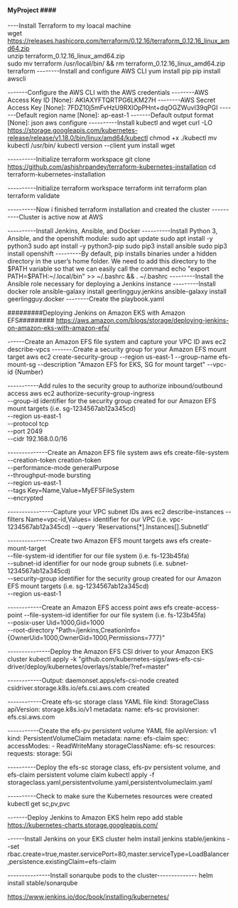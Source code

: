 #### MyProject #### <br>
----Install Terraform to my loacal machine <br>
wget https://releases.hashicorp.com/terraform/0.12.16/terraform_0.12.16_linux_amd64.zip <br>
unzip terraform_0.12.16_linux_amd64.zip <br>
sudo mv terraform /usr/local/bin/ && rm terraform_0.12.16_linux_amd64.zip <br>
terraform
--------Install and configure AWS CLI
yum install pip
pip install awscli

-------Configure the AWS CLI with the AWS credentials
--------AWS Access Key ID [None]: AKIAXYFTQRTPG6LKM27H 
--------AWS Secret Access Key [None]: 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 
-------Default region name [None]: ap-east-1
-------Default output format [None]: json
aws configure 
----------Install kubectl and wget 
curl -LO https://storage.googleapis.com/kubernetes-release/release/v1.18.0/bin/linux/amd64/kubectl
chmod +x ./kubectl
mv kubectl /usr/bin/
kubectl  version --client
yum install wget

----------Initialize terraform workspace 
git clone https://github.com/ashishrpandey/terraform-kubernetes-installation
cd terraform-kubernetes-installation

----------Initialize terraform workspace 
terraform init
terraform plan
terraform validate

----------Now i finished terraform installation and created the cluster
----------Cluster is active now at AWS

----------Install Jenkins, Ansible, and Docker
----------Install Python 3, Ansible, and the openshift module:
sudo apt update
sudo apt install -y python3
sudo apt install -y python3-pip
sudo pip3 install ansible
sudo pip3 install openshift
---------By default, pip installs binaries under a hidden directory in the user’s home folder. We need to add this directory to the $PATH variable so that we can easily call the command
echo "export PATH=$PATH:~/.local/bin" >> ~/.bashrc && . ~/.bashrc
---------Install the Ansible role necessary for deploying a Jenkins instance
---------Install docker role
ansible-galaxy install geerlingguy.jenkins
ansible-galaxy install geerlingguy.docker
--------Create the playbook.yaml

#########Deploying Jenkins on Amazon EKS with Amazon EFS#########
https://aws.amazon.com/blogs/storage/deploying-jenkins-on-amazon-eks-with-amazon-efs/

------Create an Amazon EFS file system and capture your VPC ID
aws ec2 describe-vpcs
-------.Create a security group for your Amazon EFS mount target
aws ec2 create-security-group 
--region us-east-1 
--group-name efs-mount-sg 
--description "Amazon EFS for EKS, SG for mount target" 
--vpc-id {Number}

-----------Add rules to the security group to authorize inbound/outbound access
aws ec2 authorize-security-group-ingress \
--group-id identifier for the security group created for our Amazon 
EFS mount targets (i.e. sg-1234567ab12a345cd) \
--region us-east-1 \
--protocol tcp \
--port 2049 \
--cidr 192.168.0.0/16

--------------Create an Amazon EFS file system
aws efs create-file-system \
--creation-token creation-token \
--performance-mode generalPurpose \
--throughput-mode bursting \
--region us-east-1 \
--tags Key=Name,Value=MyEFSFileSystem \
--encrypted

----------------Capture your VPC subnet IDs
aws ec2 describe-instances --filters Name=vpc-id,Values= identifier
for our VPC (i.e. vpc-1234567ab12a345cd) --query 
'Reservations[*].Instances[].SubnetId'

---------------Create two Amazon EFS mount targets
aws efs create-mount-target \
--file-system-id identifier for our file system (i.e. fs-123b45fa) \
--subnet-id identifier for our node group subnets (i.e. subnet-
1234567ab12a345cd) \
--security-group identifier for the security group created for our 
Amazon EFS mount targets (i.e. sg-1234567ab12a345cd) \
--region us-east-1

------------Create an Amazon EFS access point
aws efs create-access-point --file-system-id identifier for our file 
system (i.e. fs-123b45fa) \
--posix-user Uid=1000,Gid=1000 \
--root-directory 
"Path=/jenkins,CreationInfo={OwnerUid=1000,OwnerGid=1000,Permissions=777}"

---------------Deploy the Amazon EFS CSI driver to your Amazon EKS cluster
kubectl apply -k "github.com/kubernetes-sigs/aws-efs-csi-
driver/deploy/kubernetes/overlays/stable/?ref=master"

------------Output:
daemonset.apps/efs-csi-node created
csidriver.storage.k8s.io/efs.csi.aws.com created

------------Create efs-sc storage class YAML file
kind: StorageClass
apiVersion: storage.k8s.io/v1
metadata:
  name: efs-sc
provisioner: efs.csi.aws.com

-----------Create the efs-pv persistent volume YAML file
apiVersion: v1
kind: PersistentVolumeClaim
metadata:
  name: efs-claim
spec:
  accessModes:
    - ReadWriteMany
  storageClassName: efs-sc
  resources:
    requests:
      storage: 5Gi

----------Deploy the efs-sc storage class, efs-pv persistent volume, and efs-claim persistent volume claim
kubectl apply -f 
storageclass.yaml,persistentvolume.yaml,persistentvolumeclaim.yaml

----------Check to make sure the Kubernetes resources were created
kubectl get sc,pv,pvc

-------Deploy Jenkins to Amazon EKS
helm repo add stable https://kubernetes-charts.storage.googleapis.com/

------Install Jenkins on your EKS cluster
helm install jenkins stable/jenkins --set
rbac.create=true,master.servicePort=80,master.serviceType=LoadBalancer
,persistence.existingClaim=efs-claim

---------------Install sonarqube pods to the cluster--------------
helm install stable/sonarqube

https://www.jenkins.io/doc/book/installing/kubernetes/
